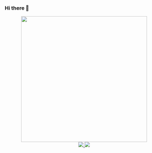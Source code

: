 ### Hi there 👋

<div id="header" align="center">
 <img src="https://media0.giphy.com/media/QXwtfadqo7wbfmT46H/giphy.gif?cid=ecf05e472h5ckzpxr23s4tcoc6rqavxjpp2z7pw9omje7sgj&ep=v1_gifs_search&rid=giphy.gif&ct=g" width="400" />
  <div id="social">
   <a href="https://www.linkedin.com/in/hsilv/">
    <img src="https://img.shields.io/badge/LinkedIn-blue?logo=linkedin&logoColor=white&style=for-the-badge"/>
   </a>
   <a href="mailto:hm.sebastiansilva@gmail.com">
    <img src="https://img.shields.io/badge/Mail-orange?logo=gmail&logoColor=white&style=for-the-badge"/>
   </a>
 </div>
</div>


<!--
**hsilv/hsilv** is a ✨ _special_ ✨ repository because its `README.md` (this file) appears on your GitHub profile.

Here are some ideas to get you started:

- 🔭 I’m currently working on ...
- 🌱 I’m currently learning ...
- 👯 I’m looking to collaborate on ...
- 🤔 I’m looking for help with ...
- 💬 Ask me about ...
- 📫 How to reach me: ...
- 😄 Pronouns: ...
- ⚡ Fun fact: ...
-->

